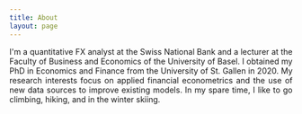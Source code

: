 ```yaml
---
title: About
layout: page
---
```


<p align="justify">I'm a quantitative FX analyst at the Swiss National Bank and a lecturer 
	at the Faculty of Business and Economics of the University of Basel. 
	I obtained my PhD in Economics and Finance from the University of St. Gallen in 
2020. My research interests focus on applied financial econometrics and the use of new data 
sources to improve existing models. In my spare time, I like to
go climbing, hiking, and in the winter skiing. </p>

